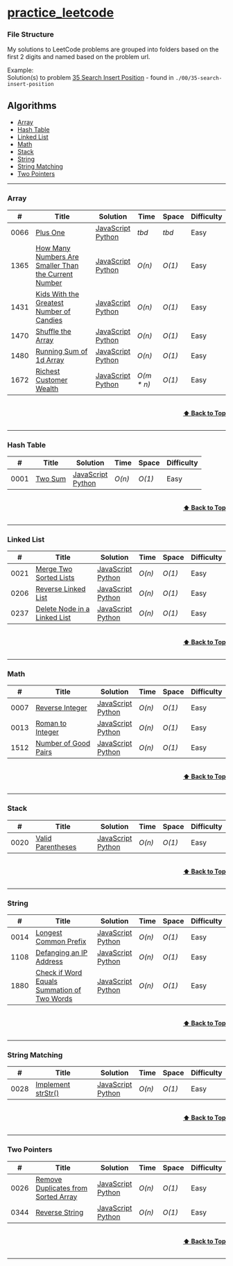 # [practice_leetcode](https://leetcode.com/problemset/all/)

### File Structure

My solutions to LeetCode problems are grouped into folders based on the first 2 digits and named based on the problem url.

Example:<br>
Solution(s) to problem [35 Search Insert Position](https://leetcode.com/problems/search-insert-position/) - found in `./00/35-search-insert-position`

## Algorithms

- [Array](https://github.com/michedomingo/practice_leetcode#Array)
- [Hash Table](https://github.com/michedomingo/practice_leetcode#Hash-Table)
- [Linked List](https://github.com/michedomingo/practice_leetcode#Linked-List)
- [Math](https://github.com/michedomingo/practice_leetcode#Math)
- [Stack](https://github.com/michedomingo/practice_leetcode#Stack)
- [String](https://github.com/michedomingo/practice_leetcode#String)
- [String Matching](https://github.com/michedomingo/practice_leetcode#String-Matching)
- [Two Pointers](https://github.com/michedomingo/practice_leetcode#Two-Pointers)

---

### Array

| #    | Title                                                                                                                                       | Solution                                                                                                                                                   | Time        | Space  | Difficulty |
| ---- | ------------------------------------------------------------------------------------------------------------------------------------------- | ---------------------------------------------------------------------------------------------------------------------------------------------------------- | ----------- | ------ | ---------- |
| 0066 | [Plus One](https://leetcode.com/problems/plus-one/)                                                                                         | [JavaScript]()<br>[Python](./13/66-plus-one/0066-plus-one.py)                                                                                              | _tbd_       | _tbd_  | Easy       |
| 1365 | [How Many Numbers Are Smaller Than the Current Number](https://leetcode.com/problems/how-many-numbers-are-smaller-than-the-current-number/) | [JavaScript]()<br>[Python](./13/65-how-many-numbers-are-smaller-than-the-current-number/1365-how-many-numbers-are-smaller-than-the-current-number.py)      | _O(n)_      | _O(1)_ | Easy       |
| 1431 | [Kids With the Greatest Number of Candies](https://leetcode.com/problems/kids-with-the-greatest-number-of-candies/)                         | [JavaScript]()<br>[Python](./14/31-kids-with-the-greatest-number-of-candies/1431-kids-with-the-greatest-number-of-candies.py)                              | _O(n)_      | _O(1)_ | Easy       |
| 1470 | [Shuffle the Array](https://leetcode.com/problems/shuffle-the-array/)                                                                       | [JavaScript]()<br>[Python](./14/70-shuffle-the-array/1470-shuffle-the-array.py)                                                                            | _O(n)_      | _O(1)_ | Easy       |
| 1480 | [Running Sum of 1d Array](https://leetcode.com/problems/running-sum-of-1d-array/)                                                           | [JavaScript](./14/80-running-sum-of-1d-array/1480-running-sum-of-1d-array.js)<br>[Python](./14/80-running-sum-of-1d-array/1480-running-sum-of-1d-array.py) | _O(n)_      | _O(1)_ | Easy       |
| 1672 | [Richest Customer Wealth](https://leetcode.com/problems/richest-customer-wealth/)                                                           | [JavaScript]()<br>[Python](./16/72-richest-customer-wealth/1672-richest-customer-wealth.py)                                                                | _O(m \* n)_ | _O(1)_ | Easy       |

<br/>
<div align="right">
    <b><a href="#algorithms">⬆️ Back to Top</a></b>
</div>
<br/>

---

### Hash Table

| #    | Title                                             | Solution                                                                                   | Time   | Space  | Difficulty |
| ---- | ------------------------------------------------- | ------------------------------------------------------------------------------------------ | ------ | ------ | ---------- |
| 0001 | [Two Sum](https://leetcode.com/problems/two-sum/) | [JavaScript](./00/01-two-sum/0001-two-sum.js)<br>[Python](./00/01-two-sum/0001-two-sum.py) | _O(n)_ | _O(1)_ | Easy       |

<br/>
<div align="right">
    <b><a href="#algorithms">⬆️ Back to Top</a></b>
</div>
<br/>

---

### Linked List

| #    | Title                                                                                       | Solution                                                                                                                                                                       | Time   | Space  | Difficulty |
| ---- | ------------------------------------------------------------------------------------------- | ------------------------------------------------------------------------------------------------------------------------------------------------------------------------------ | ------ | ------ | ---------- |
| 0021 | [Merge Two Sorted Lists](https://leetcode.com/problems/merge-two-sorted-lists/)             | [JavaScript](./00/21-merge-two-sorted-lists/0021-merge-two-sorted-lists.js)<br>[Python](./00/21-merge-two-sorted-lists/0021-merge-two-sorted-lists.py)                         | _O(n)_ | _O(1)_ | Easy       |
| 0206 | [Reverse Linked List](https://leetcode.com/problems/reverse-linked-list/)                   | [JavaScript](./02/06-reverse-linked-list/0206-reverse-linked-list.js)<br>[Python](./02/06-reverse-linked-list/0206-reverse-linked-list.py)                                     | _O(n)_ | _O(1)_ | Easy       |
| 0237 | [Delete Node in a Linked List](https://leetcode.com/problems/delete-node-in-a-linked-list/) | [JavaScript](./02/37-delete-node-in-a-linked-list/0237-delete-node-in-a-linked-list.js)<br>[Python](./02/37-delete-node-in-a-linked-list/0237-delete-node-in-a-linked-list.py) | _O(n)_ | _O(1)_ | Easy       |

<br/>
<div align="right">
    <b><a href="#algorithms">⬆️ Back to Top</a></b>
</div>
<br/>

---

### Math

| #    | Title                                                                      | Solution                                                                                                                       | Time   | Space  | Difficulty |
| ---- | -------------------------------------------------------------------------- | ------------------------------------------------------------------------------------------------------------------------------ | ------ | ------ | ---------- |
| 0007 | [Reverse Integer](https://leetcode.com/problems/reverse-integer/)          | [JavaScript](./00/07-reverse-integer/0007-reverse-integer.js)<br>[Python](./00/07-reverse-integer/0007-reverse-integer.py)     | _O(n)_ | _O(1)_ | Easy       |
| 0013 | [Roman to Integer](https://leetcode.com/problems/roman-to-integer/)        | [JavaScript](./00/13-roman-to-integer/0013-roman-to-integer.js)<br>[Python](./00/13-roman-to-integer/0013-roman-to-integer.py) | _O(n)_ | _O(1)_ | Easy       |
| 1512 | [Number of Good Pairs](https://leetcode.com/problems/number-of-good-pairs) | [JavaScript]()<br>[Python](./15/12-number-of-good-pairs/1512-number-of-good-pairs.py)                                          | _O(n)_ | _O(1)_ | Easy       |

<br/>
<div align="right">
    <b><a href="#algorithms">⬆️ Back to Top</a></b>
</div>
<br/>

---

### Stack

| #    | Title                                                                 | Solution                                                                                                                          | Time   | Space  | Difficulty |
| ---- | --------------------------------------------------------------------- | --------------------------------------------------------------------------------------------------------------------------------- | ------ | ------ | ---------- |
| 0020 | [Valid Parentheses](https://leetcode.com/problems/valid-parentheses/) | [JavaScript](./00/20-valid-parentheses/0020-valid-parentheses.js)<br>[Python](/00/20-valid-parentheses/0020-valid-parentheses.py) | _O(n)_ | _O(1)_ | Easy       |

<br/>
<div align="right">
    <b><a href="#algorithms">⬆️ Back to Top</a></b>
</div>
<br/>

---

### String

| #    | Title                                                                                                                     | Solution                                                                                                                                                                                                                                   | Time   | Space  | Difficulty |
| ---- | ------------------------------------------------------------------------------------------------------------------------- | ------------------------------------------------------------------------------------------------------------------------------------------------------------------------------------------------------------------------------------------ | ------ | ------ | ---------- |
| 0014 | [Longest Common Prefix](https://leetcode.com/problems/longest-common-prefix/)                                             | [JavaScript](./00/14-longest-common-prefix/0014-longest-common-prefix.js)<br>[Python](./00/14-longest-common-prefix/0014-longest-common-prefix.py)                                                                                         | _O(n)_ | _O(1)_ | Easy       |
| 1108 | [Defanging an IP Address](https://leetcode.com/problems/defanging-an-ip-address/)                                         | [JavaScript]()<br>[Python](./11/08-defanging-an-ip-address/1108-defanging-an-ip-address.py)                                                                                                                                                | _O(n)_ | _O(1)_ | Easy       |
| 1880 | [Check if Word Equals Summation of Two Words](https://leetcode.com/problems/check-if-word-equals-summation-of-two-words/) | [JavaScript](./18/80-check-if-word-equals-summation-of-two-words/1880-check-if-word-equals-summation-of-two-words.js)<br>[Python](./18/80-check-if-word-equals-summation-of-two-words/1880-check-if-word-equals-summation-of-two-words.py) | _O(n)_ | _O(1)_ | Easy       |

<br/>
<div align="right">
    <b><a href="#algorithms">⬆️ Back to Top</a></b>
</div>
<br/>

---

### String Matching

| #    | Title                                                                 | Solution                                                                                                                       | Time   | Space  | Difficulty |
| ---- | --------------------------------------------------------------------- | ------------------------------------------------------------------------------------------------------------------------------ | ------ | ------ | ---------- |
| 0028 | [Implement strStr()](https://leetcode.com/problems/implement-strstr/) | [JavaScript](./00/28-implement-strstr/0028-implement-strstr.js)<br>[Python](./00/28-implement-strstr/0028-implement-strstr.py) | _O(n)_ | _O(1)_ | Easy       |

<br/>
<div align="right">
    <b><a href="#algorithms">⬆️ Back to Top</a></b>
</div>
<br/>

---

### Two Pointers

| #    | Title                                                                                                     | Solution                                                                                                                                                                                                   | Time   | Space  | Difficulty |
| ---- | --------------------------------------------------------------------------------------------------------- | ---------------------------------------------------------------------------------------------------------------------------------------------------------------------------------------------------------- | ------ | ------ | ---------- |
| 0026 | [Remove Duplicates from Sorted Array](https://leetcode.com/problems/remove-duplicates-from-sorted-array/) | [JavaScript](./00/26-remove-duplicates-from-sorted-array/0026-remove-duplicates-from-sorted-array.js)<br>[Python](./00/26-remove-duplicates-from-sorted-array/0026-remove-duplicates-from-sorted-array.py) | _O(n)_ | _O(1)_ | Easy       |
| 0344 | [Reverse String](https://leetcode.com/problems/number-of-good-pairs)                                      | [JavaScript]()<br>[Python](./03/44-reverse-string/0344-reverse-string.py)                                                                                                                                  | _O(n)_ | _O(1)_ | Easy       |

<br/>
<div align="right">
    <b><a href="#algorithms">⬆️ Back to Top</a></b>
</div>
<br/>

---
